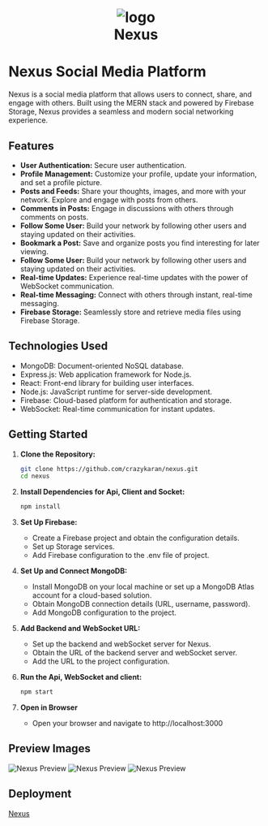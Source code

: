 <h1 align="center">
   <img src="https://firebasestorage.googleapis.com/v0/b/nexus-ca517.appspot.com/o/logoo.png?alt=media&token=b02bdba6-ffbe-4fd9-9f0d-7e3ce79fbe91" alt="logo">
   <br>
   Nexus 
</h1>

# Nexus Social Media Platform

Nexus is a social media platform that allows users to connect, share, and engage with others. Built using the MERN stack and powered by Firebase Storage, Nexus provides a seamless and modern social networking experience.

## Features

- **User Authentication:** Secure user authentication.
- **Profile Management:** Customize your profile, update your information, and set a profile picture.
- **Posts and Feeds:** Share your thoughts, images, and more with your network. Explore and engage with posts from others.
- **Comments in Posts:** Engage in discussions with others through comments on posts.
- **Follow Some User:** Build your network by following other users and staying updated on their activities.
- **Bookmark a Post:** Save and organize posts you find interesting for later viewing.
- **Follow Some User:** Build your network by following other users and staying updated on their activities.
- **Real-time Updates:** Experience real-time updates with the power of WebSocket communication.
- **Real-time Messaging:** Connect with others through instant, real-time messaging.
- **Firebase Storage:** Seamlessly store and retrieve media files using Firebase Storage.

## Technologies Used

- MongoDB: Document-oriented NoSQL database.
- Express.js: Web application framework for Node.js.
- React: Front-end library for building user interfaces.
- Node.js: JavaScript runtime for server-side development.
- Firebase: Cloud-based platform for authentication and storage.
- WebSocket: Real-time communication for instant updates.

## Getting Started

1. **Clone the Repository:**
   ```bash
   git clone https://github.com/crazykaran/nexus.git
   cd nexus

2. **Install Dependencies for Api, Client and Socket:**
   ```bash
   npm install

3. **Set Up Firebase:**
   - Create a Firebase project and obtain the configuration details.
   - Set up Storage services.
   - Add Firebase configuration to the .env file of project.
  
4. **Set Up and Connect MongoDB:**
   - Install MongoDB on your local machine or set up a MongoDB Atlas account for a cloud-based solution.
   - Obtain MongoDB connection details (URL, username, password).
   - Add MongoDB configuration to the project.

5. **Add Backend and WebSocket URL:**
   - Set up the backend and webSocket server for Nexus.
   - Obtain the URL of the backend server and webSocket server.
   - Add the URL to the project configuration.

6. **Run the Api, WebSocket and client:**
   ```bash
   npm start

7. **Open in Browser**
   - Open your browser and navigate to http://localhost:3000
  
## Preview Images
   ![Nexus Preview](https://firebasestorage.googleapis.com/v0/b/nexus-ca517.appspot.com/o/a.png?alt=media&token=fd6f7703-f66d-4529-809b-52d71a2e314b)
   ![Nexus Preview](https://firebasestorage.googleapis.com/v0/b/nexus-ca517.appspot.com/o/b.png?alt=media&token=e6774d89-e8b3-46b0-ad2c-f62ba9dce6b6)
   ![Nexus Preview](https://firebasestorage.googleapis.com/v0/b/nexus-ca517.appspot.com/o/c.png?alt=media&token=357e8b37-3979-4fc8-ae4c-baa84d714bfc)


## Deployment
   [Nexus](https:/social-nexus.netlify.app)